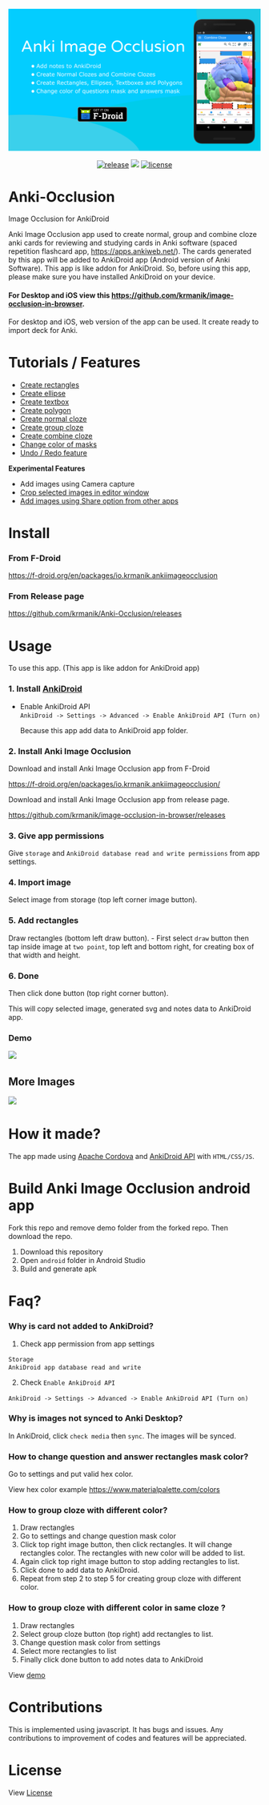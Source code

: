 <p align="center">
<a href="https://f-droid.org/en/packages/io.krmanik.ankiimageocclusion/"><img src="images/banner.png" alt="Download the app from F-Droid"></img></a>
</p>

<p align="center">
<a href="https://github.com/krmanik/Anki-Occlusion/releases"><img src="https://img.shields.io/github/v/release/krmanik/Anki-Occlusion" alt="release"/></a>
<a href="https://github.com/krmanik/Anki-Occlusion/releases"><img src="https://img.shields.io/github/downloads/krmanik/image-occlusion-in-browser/total"></img></a>
<a href="https://github.com/krmanik/Anki-Occlusion/blob/main/LICENSE"><img src="https://img.shields.io/github/license/krmanik/Anki-Occlusion" alt="license"/></a>
</p>

# Anki-Occlusion
Image Occlusion for AnkiDroid

Anki Image Occlusion app used to create normal, group and combine cloze anki cards for reviewing and studying cards in Anki software (spaced repetition flashcard app, https://apps.ankiweb.net/). The cards generated by this app will be added to AnkiDroid app (Android version of Anki Software). This app is like addon for AnkiDroid. So, before using this app, please make sure you have installed AnkiDroid on your device.

#### For Desktop and iOS view this https://github.com/krmanik/image-occlusion-in-browser.
For desktop and iOS, web version of the app can be used. It create ready to import deck for Anki.

# Tutorials / Features
- [Create rectangles](https://github.com/krmanik/image-occlusion-in-browser/blob/master/demo/demo_draw_anywhere.gif)
- [Create ellipse](https://github.com/krmanik/image-occlusion-in-browser/blob/master/demo/demo_multiple_polygon.gif)
- [Create textbox](https://github.com/krmanik/image-occlusion-in-browser/blob/master/demo/demo_text_box.gif)
- [Create polygon](https://github.com/krmanik/image-occlusion-in-browser/blob/master/demo/demo_multiple_polygon.gif)
- [Create normal cloze](https://github.com/krmanik/image-occlusion-in-browser/blob/master/demo/demo_create.gif)
- [Create group cloze](https://github.com/krmanik/image-occlusion-in-browser/blob/master/demo/demo_group_element.gif)
- [Create combine cloze](https://github.com/krmanik/image-occlusion-in-browser/blob/master/demo/combine_cloze_demo_browser.gif)
- [Change color of masks](https://github.com/krmanik/image-occlusion-in-browser/blob/master/demo/demo_change_color.gif)
- [Undo / Redo feature](https://github.com/krmanik/image-occlusion-in-browser/blob/master/demo/demo_undo_redo.gif)

**Experimental Features**
- Add images using Camera capture
- [Crop selected images in editor window](images/cropdemo.gif)
- [Add images using Share option from other apps](images/openwith.gif)

# Install
### From F-Droid
https://f-droid.org/en/packages/io.krmanik.ankiimageocclusion

### From Release page
https://github.com/krmanik/Anki-Occlusion/releases

# Usage

To use this app. (This app is like addon for AnkiDroid app)
### 1. Install [AnkiDroid](https://github.com/ankidroid/Anki-Android)

   - Enable AnkiDroid API <br>
```AnkiDroid -> Settings -> Advanced -> Enable AnkiDroid API (Turn on)```

      Because this app add data to AnkiDroid app folder.

### 2. Install Anki Image Occlusion
   Download and install Anki Image Occlusion app from F-Droid

   https://f-droid.org/en/packages/io.krmanik.ankiimageocclusion/

   Download and install Anki Image Occlusion app from release page.

   https://github.com/krmanik/image-occlusion-in-browser/releases
### 3. Give app permissions 
   Give ```storage``` and ```AnkiDroid database read and write permissions``` from app settings.
### 4. Import image 
   Select image from storage (top left corner image button).
### 5. Add rectangles
   Draw rectangles (bottom left draw button).
      - First select ```draw``` button then tap inside image at ```two point```, top left and bottom right, for creating box of that width and height.
### 6. Done
   Then click done button (top right corner button).

This will copy selected image, generated svg and notes data to AnkiDroid app.

### Demo
<img src="images/new_design_demo.gif?raw=true" height="450"></img>

## More Images
![](images/more_images.png)

# How it made?
The app made using [Apache Cordova](https://cordova.apache.org/) and [AnkiDroid API](https://github.com/ankidroid/Anki-Android/wiki/AnkiDroid-API) with ```HTML/CSS/JS```.


# Build Anki Image Occlusion android app
Fork this repo and remove demo folder from the forked repo. Then download the repo.
1. Download this repository
2. Open ```android``` folder in Android Studio
3. Build and generate apk


# Faq?
### Why is card not added to AnkiDroid?
1. Check app permission from app settings
```
Storage 
AnkiDroid app database read and write
```
2. Check ```Enable AnkiDroid API```

```AnkiDroid -> Settings -> Advanced -> Enable AnkiDroid API (Turn on)```

### Why is images not synced to Anki Desktop? 
In AnkiDroid, click ```check media``` then ```sync```. The images will be synced.


### How to change question and answer rectangles mask color?
Go to settings and put valid hex color.

View hex color example https://www.materialpalette.com/colors

### How to group cloze with different color?
1. Draw rectangles
2. Go to settings and change question mask color
3. Click top right image button, then click rectangles. It will change rectangles color. The rectangles with new color will be added to list.
4. Again click top right image button to stop adding rectangles to list. 
5. Click done to add data to AnkiDroid.
6. Repeat from step 2 to step 5 for creating group cloze with different color.

### How to group cloze with different color in same cloze ?
1. Draw rectangles
2. Select group cloze button (top right) add rectangles to list.
3. Change question mask color from settings
4. Select more rectangles to list
5. Finally click done button to add notes data to AnkiDroid

View [demo](https://user-images.githubusercontent.com/12841290/95605099-0d038b00-0a8b-11eb-81ed-58a7e03c254e.gif)


# Contributions
This is implemented using javascript. It has bugs and issues. Any contributions to improvement of codes and features will be appreciated.

# License 
View [License](https://github.com/krmanik/image-occlusion-in-browser/blob/master/License.md)